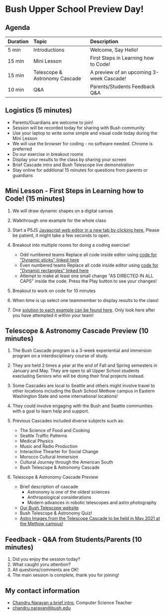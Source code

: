 # Bush Upper School Preview Day!

## Agenda

| Duration | Topic | Description
| :--- | :--- | :--- |
| 5 min | Introductions | Welcome, Say Hello!
| 15 min | Mini Lesson | First Steps in Learning how to Code!
| 15 min | Telescope & Astronomy Cascade | A preview of an upcoming 3-week Cascade!
| 10 min | Q&A | Parents/Students Feedback Q&A


## Logistics (5 minutes)
* Parents/Guardians are welcome to join!
* Session will be recorded today for sharing with Bush community
* Use your laptop to write some simple and visual code today during the Mini Lesson
* We will use the browser for coding - no software needed. Chrome is preferred
* Do our exercise in breakout rooms
* Display your results to the class by sharing your screen
* Brief Cascade intro and Bush Telescope live demonstration
* Stay online for additional 15 minutes for questions from parents or guardians

## Mini Lesson - First Steps in Learning how to Code! (15 minutes)

1. We will draw dynamic shapes on a digital canvas
1. Walkthrough one example for the whole class
1. Start a P5JS <a href="https://editor.p5js.org" target="_blank">Javascript web editor in a new tab by clicking here.</a> Please be patient, it might take a few seconds to open.
1. Breakout into multiple rooms for doing a coding exercise!
   * Odd numbered teams Replace all code inside editor using [code for "Dynamic sticks" linked here](code1.md)
   * Even numbered teams Replace all code inside editor using [code for "Dynamic rectangles" linked here](code2.md)
   * Attempt to make at least one small change "AS DIRECTED IN ALL CAPS" inside the code. Press the Play button to see your changes!

1. Breakout to work on code for 10 minutes
1. When time is up select one teammember to display results to the class!
1. One [solution to each example can be found here](codesolutions.md). Only look here after you have attempted it within your team! 

## Telescope & Astronomy Cascade Preview (10 minutes)

1. The Bush Cascade program is a 3-week experiential and immersion program on a interdisciplinary course of study. 
1. They are held 2 times a year at the end of Fall and Spring semesters in January and May. They are open to all Upper School students execluding Seniors who will be doing their final projects instead.
1. Some Cascades are local to Seattle and others might involve travel to other locations including the Bush School Methow campus in Eastern Washington State and some international locations! 
1. They could involve engaging with the Bush and Seattle communities with a goal to learn help and support.
1. Previous Cascades included diverse subjects such as:
   * The Science of Food and Cooking
   * Seattle Traffic Patterns
   * Medical Physics
   * Music and Radio Production
   * Interactive Thearter for Social Change
   * Morocco Cultural Immersion
   * Cultural Journey through the American South
   * Bush Telescope & Astronomy Cascade

1. Telescope & Astronomy Cascade Preview
   * Brief description of cascade
        * Astronomy is one of the oldest sciences
        * Anthropological considerations
        * Modern advances in robotic telescopes and astro photography
   * <a href="http://thebushtelescope.com" target="_blank">Our Bush Telescope website</a>
   * Bush Telescope & Astronomy Quiz!
   * <a href="https://www.thebushtelescope.com/images" target="_blank">Astro Images from the Telescope Cascade to be held in May 2021 at the Methow campus!</a>

## Feedback - Q&A from Students/Parents (10 minutes)
1. Did you enjoy the session today?
1. What caught yoru attention?
1. All questions/comments are OK!
1. The main session is complete, thank you for joining!


## My contact information
* [Chandru Narayan a brief intro](../../chandru.png), Computer Science Teacher
* chandru.narayan@bush.edu
